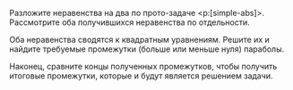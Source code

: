Разложите неравенства на два по прото-задаче <p:[simple-abs]>. Рассмотрите оба получившихся неравенства по отдельности.

Оба неравенства сводятся к квадратным уравнениям. Решите их и найдите требуемые промежутки (больше или меньше нуля) параболы.

Наконец, сравните концы полученных промежутков, чтобы получить итоговые промежутки, которые и будут является решением задачи.